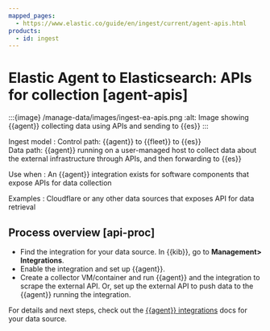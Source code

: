```yaml
---
mapped_pages:
  - https://www.elastic.co/guide/en/ingest/current/agent-apis.html
products:
  - id: ingest
---
```


# Elastic Agent to Elasticsearch: APIs for collection [agent-apis]

:::{image} /manage-data/images/ingest-ea-apis.png
:alt: Image showing {{agent}} collecting data using APIs and sending to {{es}}
:::

Ingest model
:   Control path: {{agent}} to {{fleet}} to {{es}}<br> Data path: {{agent}} running on a user-managed host to collect data about the external infrastructure through APIs, and then forwarding to {{es}}

Use when
:   An {{agent}} integration exists for software components that expose APIs for data collection

Examples
:   Cloudflare or any other data sources that exposes API for data retrieval


## Process overview [api-proc]

* Find the integration for your data source. In {{kib}},  go to **Management> Integrations**.
* Enable the integration and set up {{agent}}.
* Create a collector VM/container and run {{agent}} and the integration to scrape the external API. Or, set up the external API to push data to the {{agent}} running the integration.

For details and next steps, check out the [{{agent}} integrations](https://docs.elastic.co/en/integrations) docs for your data source.

